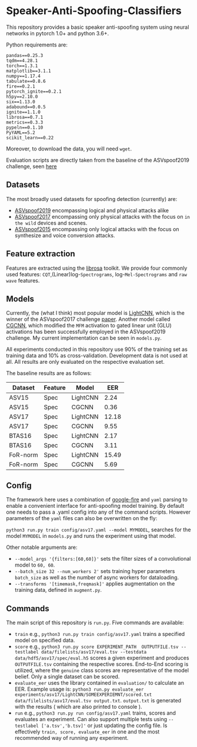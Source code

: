 # Speaker-Anti-Spoofing-Classifiers

This repository provides a basic speaker anti-spoofing system using neural networks in pytorch 1.0+ and python 3.6+.

Python requirements are:

```
pandas==0.25.3
tqdm==4.28.1
torch==1.3.1
matplotlib==3.1.1
numpy==1.17.4
tabulate==0.8.6
fire==0.2.1
pytorch_ignite==0.2.1
h5py==2.10.0
six==1.13.0
adabound==0.0.5
ignite==1.1.0
librosa==0.7.1
metrics==0.3.3
pypeln==0.1.10
PyYAML==5.2
scikit_learn==0.22
```

Moreover, to download the data, you will need `wget`.


Evaluation scripts are directly taken from the baseline of the ASVspoof2019 challenge, seen [here](https://www.asvspoof.org/asvspoof2019/tDCF_python_v1.zip)


## Datasets

The most broadly used datasets for spoofing detection (currently) are:

* [ASVspoof2019](https://datashare.is.ed.ac.uk/handle/10283/3336) encompassing logical and physical attacks alike
* [ASVspoof2017](https://datashare.is.ed.ac.uk/handle/10283/3055) encompassing only physical attacks with the focus on `in the wild` devices and scenes.
* [ASVspoof2015](https://datashare.is.ed.ac.uk/handle/10283/853) encompassing only logical attacks with the focus on synthesize and voice conversion attacks.

## Feature extraction

Features are extracted using the [librosa](https://github.com/librosa/librosa) toolkit. We provide four commonly used features: `CQT`,(Linear)log-`Spectrograms`, log-`Mel-Spectrograms` and `raw wave` features.

## Models

Currently, the (what I think) most popular model is [LightCNN](https://arxiv.org/abs/1511.02683), which is the winner of the ASVspoof2017 challenge [paper](https://pdfs.semanticscholar.org/a2b4/c396dc1064fb90bb5455525733733c761a7f.pdf).
Another model called [CGCNN](https://www.isca-speech.org/archive/Interspeech_2019/pdfs/2170.pdf), which modified the `MFM` activation to gated linear unit (GLU) activations has been successfully employed in the ASVspoof2019 challenge.
My current implementation can be seen in `models.py`.

All experiments conducted in this repository use 90% of the training set as training data and 10% as cross-validation. 
Development data is not used at all.
All results are only evaluated on the respective evaluation set.

The baseline results are as follows:

| Dataset  | Feature | Model    | EER   |
|----------|---------|----------|-------|
| ASV15    | Spec    | LightCNN | 2.24|
| ASV15    | Spec    | CGCNN    | 0.36  |
| ASV17    | Spec    | LightCNN | 12.18 |
| ASV17    | Spec    | CGCNN    | 9.55  |
| BTAS16   | Spec    | LightCNN | 2.17  |
| BTAS16   | Spec    | CGCNN    | 3.11  |
| FoR-norm | Spec    | LightCNN | 15.49 |
| FoR-norm | Spec    | CGCNN    | 5.69  |



## Config

The framework here uses a combination of [google-fire](https://github.com/google/python-fire) and `yaml` parsing to enable a convenient interface for anti-spoofing model training.
By default one needs to pass a .yaml config into any of the command scripts. However parameters of the `yaml` files can also be overwritten on the fly:

`python3 run.py train config/asv17.yaml --model MYMODEL`, searches for the model `MYMODEL` in `models.py` and runs the experiment using that model.

Other notable arguments are:

* `--model_args '{filters:[60,60]}'` sets the filter sizes of a convolutional model to `60, 60`.
* `--batch_size 32 --num_workers 2'` sets training hyper parameters `batch_size` as well as the number of async workers for dataloading.
* `--transforms '[timemask,freqmask]'` applies augmentation on the training data, defined in `augment.py`.


## Commands

The main script of this repository is `run.py`. Five commands are available:

* `train` e.g., `python3 run.py train config/asv17.yaml` trains a specified model on specified data.
* `score` e.g., `python3 run.py score EXPERIMENT_PATH  OUTPUTFILE.tsv --testlabel data/filelists/asv17/eval.tsv --testdata data/hdf5/asv17/spec/eval.h5` scores a given experiment and produces `OUTPUTFILE.tsv` containing the respective scores. End-to-End scoring is utilized, where the `genuine` class scores are representative of the model belief. Only a single dataset can be scored.
* `evaluate_eer` uses the library contained in `evaluation/` to calculate an EER. Example usage is: `python3 run.py evaluate_eer experiments/asv17/LightCNN/SOMEEXPERIEMNT/scored.txt data/filelists/asv17/eval.tsv output.txt`. `output.txt` is generated with the results ( which are also printed to console ).
* `run` e.g., `python3 run.py run config/asv17.yaml` trains, scores and evaluates an experiment. Can also support multiple tests using `--testlabel ['a.tsv','b.tsv]'` or just updating the config file. Is effectively `train, score, evaluate_eer` in one and the most recommended way of running any experiment.
